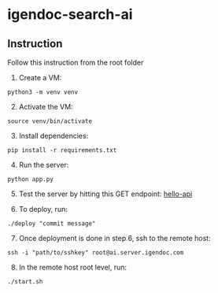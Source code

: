 # igendoc-search-ai

## Instruction

Follow this instruction from the root folder

1. Create a VM:

```
python3 -m venv venv
```

2. Activate the VM:

```
source venv/bin/activate
```

3. Install dependencies:

```
pip install -r requirements.txt
```

4. Run the server:

```
python app.py
```

5. Test the server by hitting this GET endpoint: [hello-api](http://127.0.0.1:5000/v1/hello)

6. To deploy, run:

```
./deploy "commit message"
```

7. Once deployment is done in step 6, ssh to the remote host:

```
ssh -i "path/to/sshkey" root@ai.server.igendoc.com
```

8. In the remote host root level, run:

```
./start.sh
```
